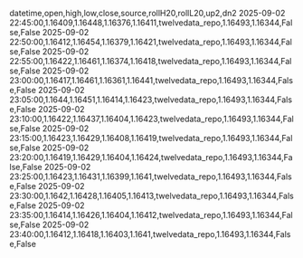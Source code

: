 datetime,open,high,low,close,source,rollH20,rollL20,up2,dn2
2025-09-02 22:45:00,1.16409,1.16448,1.16376,1.16411,twelvedata_repo,1.16493,1.16344,False,False
2025-09-02 22:50:00,1.16412,1.16454,1.16379,1.16421,twelvedata_repo,1.16493,1.16344,False,False
2025-09-02 22:55:00,1.16422,1.16461,1.16374,1.16418,twelvedata_repo,1.16493,1.16344,False,False
2025-09-02 23:00:00,1.16417,1.16461,1.16361,1.16441,twelvedata_repo,1.16493,1.16344,False,False
2025-09-02 23:05:00,1.1644,1.16451,1.16414,1.16423,twelvedata_repo,1.16493,1.16344,False,False
2025-09-02 23:10:00,1.16422,1.16437,1.16404,1.16423,twelvedata_repo,1.16493,1.16344,False,False
2025-09-02 23:15:00,1.16423,1.16429,1.16408,1.16419,twelvedata_repo,1.16493,1.16344,False,False
2025-09-02 23:20:00,1.16419,1.16429,1.16404,1.16424,twelvedata_repo,1.16493,1.16344,False,False
2025-09-02 23:25:00,1.16423,1.16431,1.16399,1.1641,twelvedata_repo,1.16493,1.16344,False,False
2025-09-02 23:30:00,1.1642,1.16428,1.16405,1.16413,twelvedata_repo,1.16493,1.16344,False,False
2025-09-02 23:35:00,1.16414,1.16426,1.16404,1.16412,twelvedata_repo,1.16493,1.16344,False,False
2025-09-02 23:40:00,1.16412,1.16418,1.16403,1.1641,twelvedata_repo,1.16493,1.16344,False,False
